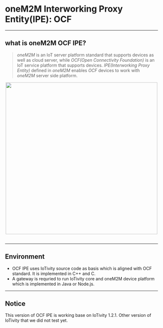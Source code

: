 # oneM2M Interworking Proxy Entity(IPE): OCF

----
## what is oneM2M OCF IPE?

> *oneM2M* is an IoT server platform standard that supports devices as well as cloud server, while *OCF(Open Connectivity Foundation)* is an IoT service platform that supports devices. *IPE(Interworking Proxy Entity)* defined in *oneM2M* enables *OCF* devices to work with *oneM2M* server side platform.

<div align="center">
<img src="http://iotocean.weebly.com/uploads/9/9/5/2/99521100/published/onem2m-ocf-interworking.jpg?1499651604" width="500">
</div>
<br/>

----
## Environment
- OCF IPE uses IoTivity source code as basis which is aligned with OCF standard. It is implemented in C++ and C.
- A gateway is requried to run IoTivity core and oneM2M device platform which is implemented in Java or Node.js.

----

## Notice
This version of OCF IPE is working base on IoTivity 1.2.1. Other version of IoTivity that we did not test yet. 

